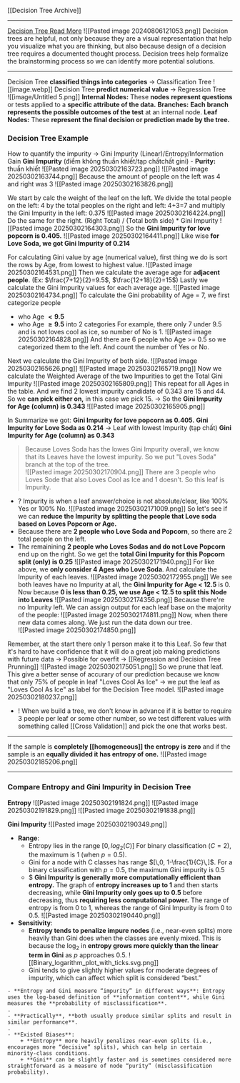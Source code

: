 [[Decision Tree Archive]]

---

[Decision Tree Read More](https://www.quora.com/How-do-I-calculate-the-time-complexity-of-a-decision-tree-machine-learning-algorithm)
![[Pasted image 20240806121053.png]]
	Decision trees are helpful, not only because they are a visual representation that help you visualize what you are thinking, but also because design of a decision tree requires a documented thought process. Decision trees help formalize the brainstorming process so we can identify more potential solutions.

---

Decision Tree **classified things into categories** -> Classification Tree
![[image.webp]]
Decision Tree **predict numerical value** -> Regression Tree  
![[image/Untitled 5.png]]
**Internal Nodes:** These **nodes** **represent questions** or tests applied to a **specific attribute of the data.**
**Branches:** **Each branch represents the possible outcomes of the test** at an internal node.
**Leaf Nodes:** These **represent the final decision or prediction made by the tree.**

### Decision Tree Example
How to quantify the impurity -> Gini Impurity (Linear)/Entropy/Information Gain
**Gini Impurity** (điểm không thuần khiết/tạp chấtchất gini) - **Purity:** thuần khiết
![[Pasted image 20250302163723.png]]
![[Pasted image 20250302163744.png]]
Because the amount of people on the left was 4 and right was 3
![[Pasted image 20250302163826.png]]

We start by calc the weight of the leaf on the left. We divide the total people on the left: 4 by the total peoples on the right and left: 4+3=7 and multiply the Gini Impurity in the left: 0.375
![[Pasted image 20250302164224.png]]
Do the same for the right. (Right Total) / (Total both side) * Gini Impurity
![[Pasted image 20250302164303.png]]
So the **Gini Impurity for love popcorn is 0.405.**
![[Pasted image 20250302164411.png]]
Like wise **for Love Soda, we got Gini Impurity of 0.214**

For calculating Gini value by age (numerical value), first thing we do is sort the rows by Age, from lowest to highest value. 
![[Pasted image 20250302164531.png]]
Then we calculate the average age for **adjacent people**. (Ex: $\frac{7+12}{2}=9.5$, $\frac{12+18}{2}=15$)
Lastly we calculate the Gini Impurity values for each average age.
![[Pasted image 20250302164734.png]]
To calculate the Gini probability of Age = 7, we first categorize people   
+ who Age **$< 9.5$** 
+ who Age **$\geq 9.5$** into 2 categories 
For example, there only 7 under 9.5 and is not loves cool as ice, so number of No is 1. 
![[Pasted image 20250302164828.png]]
And there are 6 people who Age >= 0.5 so we categorized them to the left. And count the number of Yes or No. 

Next we calculate the Gini Impurity of both side.
![[Pasted image 20250302165626.png]]
![[Pasted image 20250302165719.png]]
Now we calculate the Weighted Average of the two Impurities to get the Total Gini Impurity
![[Pasted image 20250302165809.png]]
This repeat for all Ages in the table. And we find 2 lowest impurity candidate of 0.343 are 15 and 44. So we **can pick either on,** in this case we pick 15. 
-> So the **Gini Impurity for Age (column) is 0.343**
![[Pasted image 20250302165905.png]]

In Summarize we got:
**Gini Impurity for love popcorn as 0.405.**
**Gini Impurity for Love Soda as 0.214** -> Leaf with lowest Impurity (tạp chất)
**Gini Impurity for Age (column) as 0.343**
>Because Loves Soda has the lowes Gini Impurity overall, we know that its Leaves have the lowest impurity. So we put "Loves Soda" branch at the top of the tree.  
![[Pasted image 20250302170904.png]]
>There are 3 people who Loves Sode that also Loves Cool as Ice and 1 doesn't. So this leaf is Impurity. 
+ ? Impurity is when a leaf answer/choice is not absolute/clear, like 100% Yes or 100% No. 
![[Pasted image 20250302171009.png]]
So let's see if we can **reduce the Impurity by splitting the people that Love soda based on Loves Popcorn or Age.**
+ Because there are **2 people who Love Soda and Popcorn**, so there are 2 total people on the left.
+ The remainining **2 people who Loves Sodas and do not Love Popcorn** end up on the right.
So we get the **total Gini Impurity for this Popcorn split (only) is 0.25**
![[Pasted image 20250302171940.png]]
For like above, we **only consider 4 Ages who Love Soda**. And calculate the Impurity of each leaves.
![[Pasted image 20250302172955.png]]
We see both leaves have no Impurity at all, the **Gini Impurity for Age < 12.5** is 0. 
Now because **0 is less than 0.25, we use Age < 12.5 to split this Node into Leaves**
![[Pasted image 20250302174356.png]]
Because there're no Impurity left. We can assign output for each leaf base on the majority of the people:
![[Pasted image 20250302174811.png]]
Now, when there new data comes along. We just run the data down our tree.  
![[Pasted image 20250302174850.png]]

Remember, at the start there only 1 person make it to this Leaf. So few that it's hard to have confidence that it will do a great job making predictions with future data -> Possible for overfit -> [[Regression and Decision Tree Prunning]]
![[Pasted image 20250302175051.png]]
So we prune that leaf. This give a better sense of accurary of our prediction because we know that only 75% of people in leaf "Loves Cool As Ice" -> we put the leaf as "Loves Cool As Ice" as label for the Decision Tree model. 
![[Pasted image 20250302180237.png]]
+ ! When we build a tree, we don't know in advance if it is better to require 3 people per leaf or some other number, so we test different values with something called [[Cross Validation]] and pick the one that works best.

---

If the sample is **completely [[homogeneous]] the entropy is zero** and if the sample is an **equally divided it has entropy of one.**
![[Pasted image 20250302185206.png]]


---

### Compare Entropy and Gini Impurity in Decision Tree

**Entropy**
![[Pasted image 20250302191824.png]]
![[Pasted image 20250302191829.png]]
![[Pasted image 20250302191838.png]]


**Gini Impurity**
![[Pasted image 20250302190349.png]]

- **Range**:
    - Entropy lies in the range $[ 0,log⁡_{2}(C)]$ For binary classification ($C=2$), the maximum is 1 (when $p=0.5$).
    - Gini for a node with C classes has range $[\,0, 1-\frac{1}{C}\,]$. For a binary classification with $p=0.5$, the maximum Gini impurity is 0.5
    - $ **Gini Impurity is generally more computationally efficient than entropy.** The graph of **entropy increases up to 1** and then starts decreasing, while **Gini Impurity only goes up to 0.5** before decreasing, thus **requiring less computational power.** The range of entropy is from 0 to 1, whereas the range of Gini Impurity is from 0 to 0.5.
	  ![[Pasted image 20250302190440.png]]  
- **Sensitivity**:
	- **Entropy tends to penalize impure nodes** (i.e., near-even splits) more heavily than Gini does when the classes are evenly mixed. This is because the $\log_2$ in **entropy grows more quickly than the linear term in Gini** as $p$ approaches 0.5.
	    ![[Binary_logarithm_plot_with_ticks.svg.png]]
	- Gini tends to give slightly higher values for moderate degrees of impurity, which can affect which split is considered “best.”
```ad-summary
- **Entropy and Gini measure “impurity” in different ways**: Entropy uses the log-based definition of **information content**, while Gini measures the **probability of misclassification**.
.
- **Practically**, **both usually produce similar splits and result in similar performance**.
.
- **Existed Biases**:
    + **Entropy** more heavily penalizes near-even splits (i.e., encourages more “decisive” splits), which can help in certain minority-class conditions.
    + **Gini** can be slightly faster and is sometimes considered more straightforward as a measure of node “purity” (misclassification probability).
```

